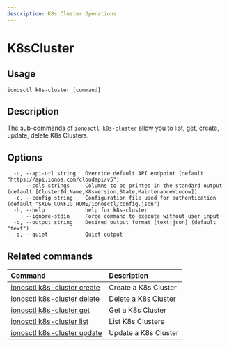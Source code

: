 ```yaml
---
description: K8s Cluster Operations
---
```


# K8sCluster

## Usage

```text
ionosctl k8s-cluster [command]
```

## Description

The sub-commands of `ionosctl k8s-cluster` allow you to list, get, create, update, delete K8s Clusters.

## Options

```text
  -u, --api-url string   Override default API endpoint (default "https://api.ionos.com/cloudapi/v5")
      --cols strings     Columns to be printed in the standard output (default [ClusterId,Name,K8sVersion,State,MaintenanceWindow])
  -c, --config string    Configuration file used for authentication (default "$XDG_CONFIG_HOME/ionosctl/config.json")
  -h, --help             help for k8s-cluster
      --ignore-stdin     Force command to execute without user input
  -o, --output string    Desired output format [text|json] (default "text")
  -q, --quiet            Quiet output
```

## Related commands

| Command | Description |
| :--- | :--- |
| [ionosctl k8s-cluster create](create.md) | Create a K8s Cluster |
| [ionosctl k8s-cluster delete](delete.md) | Delete a K8s Cluster |
| [ionosctl k8s-cluster get](get.md) | Get a K8s Cluster |
| [ionosctl k8s-cluster list](list.md) | List K8s Clusters |
| [ionosctl k8s-cluster update](update.md) | Update a K8s Cluster |

